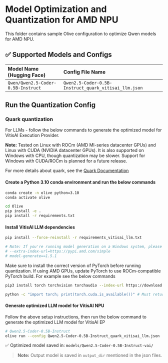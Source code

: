 # Model Optimization and Quantization for AMD NPU
This folder contains sample Olive configuration to optimize Qwen models for AMD NPU.

## ✅ Supported Models and Configs

| Model Name (Hugging Face)          | Config File Name                |
| :--------------------------------- | :------------------------------ |
| `Qwen/Qwen2.5-Coder-0.5B-Instruct`       | `Qwen2.5-Coder-0.5B-Instruct_quark_vitisai_llm.json` |

## **Run the Quantization Config**

### **Quark quantization**

For LLMs - follow the below commands to generate the optimized model for VitisAI Execution Provider.

**Note:** Tested on Linux with ROCm (AMD MI-series datacenter GPUs) and Linux with CUDA (NVIDIA datacenter GPUs). It is also supported on Windows with CPU, though quantization may be slower. Support for Windows with CUDA/ROCm is planned for a future release.

For more details about quark, see the [Quark Documentation](https://quark.docs.amd.com/latest/)

#### Create a Python 3.10 conda environment and run the below commands
```bash
conda create -n olive python=3.10
conda activate olive
```

```bash
cd Olive
pip install -e .
pip install -r requirements.txt
```

#### Install VitisAI LLM dependencies

```bash
pip install --force-reinstall -r requirements_vitisai_llm.txt

# Note: If you're running model generation on a Windows system, please uncomment the following line in requirements_vitisai_llm.txt:
# --extra-index-url=https://pypi.amd.com/simple
# model-generate==1.5.1
```
Make sure to install the correct version of PyTorch before running quantization. If using AMD GPUs, update PyTorch to use ROCm-compatible PyTorch build. For example see the below commands

```bash
pip3 install torch torchvision torchaudio --index-url https://download.pytorch.org/whl/rocm6.1

python -c "import torch; print(torch.cuda.is_available())" # Must return `True`
```
#### Generate optimized LLM model for VitisAI NPU
Follow the above setup instructions, then run the below command to generate the optimized LLM model for VitisAI EP

```bash
# Qwen2.5-Coder-0.5B-Instruct
olive run --config Qwen2.5-Coder-0.5B-Instruct_quark_vitisai_llm.json
```

✅ Optimized model saved in: `models/Qwen2.5-Coder-0.5B-Instruct-vai/`

> **Note:** Output model is saved in `output_dir` mentioned in the json files.

